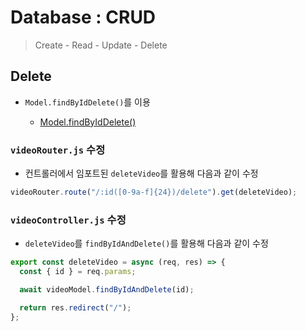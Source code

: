 # Database : CRUD

> Create - Read - Update - Delete

## Delete

- `Model.findByIdDelete()`를 이용

  - [Model.findByIdDelete()](<https://mongoosejs.com/docs/api/model.html#Model.findByIdAndDelete()>)

### `videoRouter.js` 수정

- 컨트롤러에서 임포트된 `deleteVideo`를 활용해 다음과 같이 수정

```javascript
videoRouter.route("/:id([0-9a-f]{24})/delete").get(deleteVideo);
```

### `videoController.js` 수정

- `deleteVideo`를 `findByIdAndDelete()`를 활용해 다음과 같이 수정

```javascript
export const deleteVideo = async (req, res) => {
  const { id } = req.params;

  await videoModel.findByIdAndDelete(id);

  return res.redirect("/");
};
```
